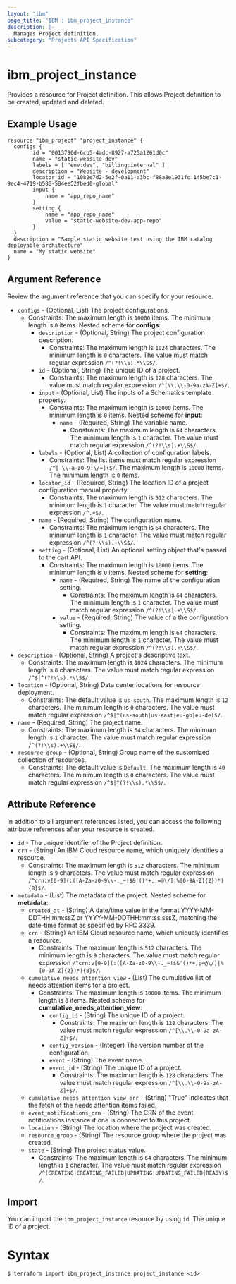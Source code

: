 ```yaml
---
layout: "ibm"
page_title: "IBM : ibm_project_instance"
description: |-
  Manages Project definition.
subcategory: "Projects API Specification"
---
```


# ibm_project_instance

Provides a resource for Project definition. This allows Project definition to be created, updated and deleted.

## Example Usage

```hcl
resource "ibm_project" "project_instance" {
  configs {
		id = "0013790d-6cb5-4adc-8927-a725a1261d0c"
		name = "static-website-dev"
		labels = [ "env:dev", "billing:internal" ]
		description = "Website - development"
		locator_id = "1082e7d2-5e2f-0a11-a3bc-f88a8e1931fc.145be7c1-9ec4-4719-b586-584ee52fbed0-global"
		input {
			name = "app_repo_name"
		}
		setting {
			name = "app_repo_name"
			value = "static-website-dev-app-repo"
		}
  }
  description = "Sample static website test using the IBM catalog deployable architecture"
  name = "My static website"
}
```

## Argument Reference

Review the argument reference that you can specify for your resource.

* `configs` - (Optional, List) The project configurations.
  * Constraints: The maximum length is `10000` items. The minimum length is `0` items.
Nested scheme for **configs**:
	* `description` - (Optional, String) The project configuration description.
	  * Constraints: The maximum length is `1024` characters. The minimum length is `0` characters. The value must match regular expression `/^(?!\\s).*\\S$/`.
	* `id` - (Optional, String) The unique ID of a project.
	  * Constraints: The maximum length is `128` characters. The value must match regular expression `/^[\\.\\-0-9a-zA-Z]+$/`.
	* `input` - (Optional, List) The inputs of a Schematics template property.
	  * Constraints: The maximum length is `10000` items. The minimum length is `0` items.
	Nested scheme for **input**:
		* `name` - (Required, String) The variable name.
		  * Constraints: The maximum length is `64` characters. The minimum length is `1` character. The value must match regular expression `/^(?!\\s).+\\S$/`.
	* `labels` - (Optional, List) A collection of configuration labels.
	  * Constraints: The list items must match regular expression `/^[_\\-a-z0-9:\/=]+$/`. The maximum length is `10000` items. The minimum length is `0` items.
	* `locator_id` - (Required, String) The location ID of a project configuration manual property.
	  * Constraints: The maximum length is `512` characters. The minimum length is `1` character. The value must match regular expression `/^.+$/`.
	* `name` - (Required, String) The configuration name.
	  * Constraints: The maximum length is `64` characters. The minimum length is `1` character. The value must match regular expression `/^(?!\\s).+\\S$/`.
	* `setting` - (Optional, List) An optional setting object that's passed to the cart API.
	  * Constraints: The maximum length is `10000` items. The minimum length is `0` items.
	Nested scheme for **setting**:
		* `name` - (Required, String) The name of the configuration setting.
		  * Constraints: The maximum length is `64` characters. The minimum length is `1` character. The value must match regular expression `/^(?!\\s).+\\S$/`.
		* `value` - (Required, String) The value of a the configuration setting.
		  * Constraints: The maximum length is `64` characters. The minimum length is `1` character. The value must match regular expression `/^(?!\\s).+\\S$/`.
* `description` - (Optional, String) A project's descriptive text.
  * Constraints: The maximum length is `1024` characters. The minimum length is `0` characters. The value must match regular expression `/^$|^(?!\\s).*\\S$/`.
* `location` - (Optional, String) Data center locations for resource deployment.
  * Constraints: The default value is `us-south`. The maximum length is `12` characters. The minimum length is `0` characters. The value must match regular expression `/^$|^(us-south|us-east|eu-gb|eu-de)$/`.
* `name` - (Required, String) The project name.
  * Constraints: The maximum length is `64` characters. The minimum length is `1` character. The value must match regular expression `/^(?!\\s).+\\S$/`.
* `resource_group` - (Optional, String) Group name of the customized collection of resources.
  * Constraints: The default value is `Default`. The maximum length is `40` characters. The minimum length is `0` characters. The value must match regular expression `/^$|^(?!\\s).*\\S$/`.

## Attribute Reference

In addition to all argument references listed, you can access the following attribute references after your resource is created.

* `id` - The unique identifier of the Project definition.
* `crn` - (String) An IBM Cloud resource name, which uniquely identifies a resource.
  * Constraints: The maximum length is `512` characters. The minimum length is `9` characters. The value must match regular expression `/^crn:v[0-9](:([A-Za-z0-9\\-._~!$&'()*+,;=@\/]|%[0-9A-Z]{2})*){8}$/`.
* `metadata` - (List) The metadata of the project.
Nested scheme for **metadata**:
	* `created_at` - (String) A date/time value in the format YYYY-MM-DDTHH:mm:ssZ or YYYY-MM-DDTHH:mm:ss.sssZ, matching the date-time format as specified by RFC 3339.
	* `crn` - (String) An IBM Cloud resource name, which uniquely identifies a resource.
	  * Constraints: The maximum length is `512` characters. The minimum length is `9` characters. The value must match regular expression `/^crn:v[0-9](:([A-Za-z0-9\\-._~!$&'()*+,;=@\/]|%[0-9A-Z]{2})*){8}$/`.
	* `cumulative_needs_attention_view` - (List) The cumulative list of needs attention items for a project.
	  * Constraints: The maximum length is `10000` items. The minimum length is `0` items.
	Nested scheme for **cumulative_needs_attention_view**:
		* `config_id` - (String) The unique ID of a project.
		  * Constraints: The maximum length is `128` characters. The value must match regular expression `/^[\\.\\-0-9a-zA-Z]+$/`.
		* `config_version` - (Integer) The version number of the configuration.
		* `event` - (String) The event name.
		* `event_id` - (String) The unique ID of a project.
		  * Constraints: The maximum length is `128` characters. The value must match regular expression `/^[\\.\\-0-9a-zA-Z]+$/`.
	* `cumulative_needs_attention_view_err` - (String) \"True\" indicates that the fetch of the needs attention items failed.
	* `event_notifications_crn` - (String) The CRN of the event notifications instance if one is connected to this project.
	* `location` - (String) The location where the project was created.
	* `resource_group` - (String) The resource group where the project was created.
	* `state` - (String) The project status value.
	  * Constraints: The maximum length is `64` characters. The minimum length is `1` character. The value must match regular expression `/^(CREATING|CREATING_FAILED|UPDATING|UPDATING_FAILED|READY)$/`.

## Import

You can import the `ibm_project_instance` resource by using `id`. The unique ID of a project.

# Syntax
```
$ terraform import ibm_project_instance.project_instance <id>
```
